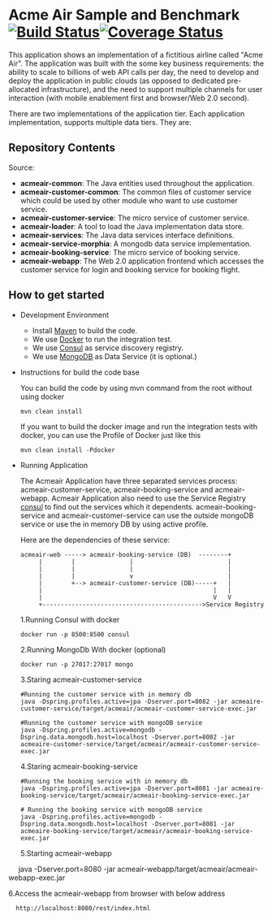 # Acme Air Sample and Benchmark [![Build Status](https://travis-ci.org/WillemJiang/acmeair.svg?branch=master)](https://travis-ci.org/WillemJiang/acmeair)[![Coverage Status](https://coveralls.io/repos/github/WillemJiang/acmeair/badge.svg)](https://coveralls.io/github/WillemJiang/acmeair)

This application shows an implementation of a fictitious airline called "Acme Air".  The application was built with the some key business requirements: the ability to scale to billions of web API calls per day, the need to develop and deploy the application in public clouds (as opposed to dedicated pre-allocated infrastructure), and the need to support multiple channels for user interaction (with mobile enablement first and browser/Web 2.0 second).

There are two implementations of the application tier. Each application implementation, supports multiple data tiers.  They are:

## Repository Contents

Source:

- **acmeair-common**: The Java entities used throughout the application.
- **acmeair-customer-common**: The common files of customer service which could be used by other module who want to use customer service.
- **acmeair-customer-service**: The micro service of customer service. 
- **acmeair-loader**:  A tool to load the Java implementation data store.
- **acmeair-services**:  The Java data services interface definitions.
- **acmeair-service-morphia**:  A mongodb data service implementation.
- **acmeair-booking-service**: The micro service of booking service.
- **acmeair-webapp**:  The Web 2.0 application frontend which accesses the customer service for login and booking service for booking flight. 

## How to get started

* Development Environment
  
  * Install [Maven](https://maven.apache.org/) to build the code.
  * We use [Docker](https://www.docker.com/) to run the integration test.
  * We use [Consul](https://www.consul.io) as service discovery registry. 
  * We use [MongoDB](https://www.mongodb.com/) as Data Service (it is optional.)
   
* Instructions for build the code base


  You can build the code by using mvn command from the root without using docker
      
      mvn clean install

  If you want to build the docker image and run the integration tests with docker, you can use the Profile of Docker just like this 
  
      mvn clean install -Pdocker
      
* Running Application

  The Acmeair Application have three separated services process: acmeair-customer-service, acmeair-booking-service and acmeair-webapp.
  Acmeair Application also need to use the Service Registry [consul](https://www.consul.io/) to find out the services which it dependents. 
  acmeair-booking-service and acmeair-customer-service can use the outside mongoDB service or use the in memory DB by using active profile.
    
  Here are the dependencies of these service:
  
      acmeair-web -----> acmeair-booking-service (DB)  --------+
           |        |               |                          |
           |        |               |                          |
           |        |               v                          |
           |        +--> acmeair-customer-service (DB)-----+   |
           |                                               |   |
           |                                               V   V
           +-------------------------------------------->Service Registry             
                    
  
  1.Running Consul with docker
  
      docker run -p 8500:8500 consul
      
  2.Running MongoDb With docker (optional)
     
      docker run -p 27017:27017 mongo
      
  3.Staring acmeair-customer-service 
     
      #Running the customer service with in memory db
      java -Dspring.profiles.active=jpa -Dserver.port=8082 -jar acmeaire-customer-service/target/acmeair/acmeair-customer-service-exec.jar
        
      #Running the customer service with mongoDB service
      java -Dspring.profiles.active=mongodb -Dspring.data.mongodb.host=localhost -Dserver.port=8082 -jar acmeaire-customer-service/target/acmeair/acmeair-customer-service-exec.jar
              
        
  4.Staring acmeair-booking-service 
   
      #Running the booking service with in memory db
      java -Dspring.profiles.active=jpa -Dserver.port=8081 -jar acmeaire-booking-service/target/acmeair/acmeair-booking-service-exec.jar
        
      # Running the booking service with mongoDB service
      java -Dspring.profiles.active=mongodb -Dspring.data.mongodb.host=localhost -Dserver.port=8081 -jar acmeaire-booking-service/target/acmeair/acmeair-booking-service-exec.jar
             
      
  5.Starting acmeair-webapp
      
      java -Dserver.port=8080 -jar acmeair-webapp/target/acmeair/acmeair-webapp-exec.jar
       
  6.Access the acmeair-webapp from browser with below address
  
      http://localhost:8080/rest/index.html
